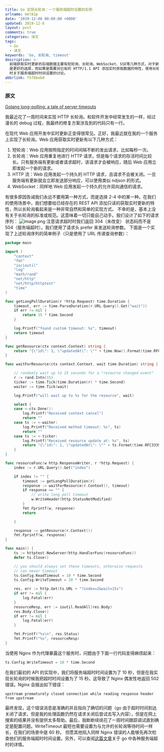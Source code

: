 ```yaml
---
title: Go 实现长轮询：一个服务端超时设置的实例
urlname: mel61p
date: '2019-12-08 00:00:00 +0000'
updated: 2019-12-8
layout: post
comments: true
categories: 译文
tags:
  - Go
  - 译文
keywords: 'Go, 长轮询, timeout'
description: >-
  前端获取实时更新的后端数据主要有短轮询、长轮询、WebSocket、SSE等几种方式，对于新开发的应用使用 WebSocket
  是更好的选择，而如果是需要对已有的 HTTP/1.1 API 添加实时获取数据的特性，使用长轮询则相对简单一些。本文即是作者在使用长轮询改造已有 API
  时关于服务端超时时间设置的讨论。
abbrlink: f5f8beb0
---
```


### 原文

[Golang long-polling: a tale of server timeouts](https://lucasroesler.com/2018/07/golang-long-polling-a-tale-of-server-timeouts/)

我最近花了一周时间来实现 HTTP 长轮询。和软件开发中经常发生的一样，经过漫长的 debug 过程，我最终的修复方案涉及到的代码只有一行。

在现代 Web 应用开发中实时更新正变得很常见。正好，我最近就在我的一个服务上实现了长轮询。Web 应用获取实时更新有以下几种方式：

1. 短轮询：Web 应用按照指定的时间间隔不断的发出请求，比如每秒一次。
2. 长轮询：Web 应用重复地进行 HTTP 请求，但是每个请求的存活时间比较长。只有服务端有更新或者请求超时，该请求才会被响应，随后 Web 应用立即发起一个新的请求。
3. HTTP 流：Web 应用发起一个持久的 HTTP 请求，且请求不会被关闭。一旦服务端有更新就会立即发送部分响应，可以使用类似 ndjson 的形式。
4. WebSocket：同样地 Web 应用发起一个持久的允许双向通信的请求。

有很多原因告诫我们永远不要用第一种方式，而是选择 2-4 中的某一种。在我们的使用场景中，我们想要给已经存在的 REST API 添加只读的获取实时更新的特性，所以长轮询看起来是一种非常自然和简单的实现方式。
不幸的是，基本上没有关于长轮询的标准或规范。这意味着一切只能自己动手。我们设计了如下的请求序列：
![image.png](https://cdn.nlark.com/yuque/0/2019/png/182657/1575783155078-b299a29e-2114-4667-ad30-947580207315.png#align=left&display=inline&height=526&name=image.png&originHeight=526&originWidth=579&size=95727&status=done&style=none&width=579)
注意请求超时时我们返回 304（未改变） 状态码而不是 504（服务端超时）。我们使用了请求头 prefer 来发送轮询参数。
下面是一个实现了上述轮询序列的简单例子（只是使用了 URL 传递查询参数）：

```go
package main

import (
	"context"
	"fmt"
	"io/ioutil"
	"log"
	"math/rand"
	"net/http"
	"net/http/httptest"
	"time"
)

func getLongPollDuration(r *http.Request) time.Duration {
	timeout, err := time.ParseDuration(r.URL.Query().Get("wait"))
	if err != nil {
		return 15 * time.Second
	}

	log.Printf("found custom timeout: %s", timeout)
	return timeout
}

func getResource(ctx context.Context) string {
	return "{\"id\": 1, \"updatedAt\": \"" + time.Now().Format(time.RFC3339) + "\"}"
}

func waitForResource(ctx context.Context, wait time.Duration) string {

	// randomly wait up to 15 seconds for a "resource changed event"
	r := rand.Intn(15)
	ticker := time.Tick(time.Duration(r) * time.Second)
	waiter := time.Tick(wait)

	log.Printf("will wait up to %s for the resource", wait)

	select {
	case <-ctx.Done():
		log.Printf("Received context cancel")
		return ""
	case ts := <-waiter:
		log.Printf("Received method timeout: %s", ts)
		return ""
	case ts := <-ticker:
		log.Printf("Received resource update at: %s", ts)
		return "{\"id\": 1, \"updatedAt\": \"" + ts.Format(time.RFC3339) + "\"}"
	}
}

func resourceFunc(w http.ResponseWriter, r *http.Request) {
	index := r.URL.Query().Get("index")

	if index != "" {
		timeout := getLongPollDuration(r)
		response := waitForResource(r.Context(), timeout)
		if response == "" {
			// write long poll timeout
			w.WriteHeader(http.StatusNotModified)
		}
		fmt.Fprintf(w, response)
		return

	}

	response := getResource(r.Context())
	fmt.Fprintf(w, response)
}

func main() {
	ts := httptest.NewServer(http.HandlerFunc(resourceFunc))
	defer ts.Close()

	// you should always set these timeouts, otherwise requests
	// can never timeout
	ts.Config.ReadTimeout = 10 * time.Second
	ts.Config.WriteTimeout = 10 * time.Second

	res, err := http.Get(ts.URL + "?index=2&wait=15s")
	if err != nil {
		log.Fatal(err)
	}
	resourceResp, err := ioutil.ReadAll(res.Body)
	res.Body.Close()
	if err != nil {
		log.Fatal(err)
	}

	fmt.Printf("%s\n", res.Status)
	fmt.Printf("%s", resourceResp)
}
```

当使用 Nginx 作为代理暴露这个服务时，问题由于下面一行代码变得麻烦起来：

```go
ts.Config.WriteTimeout = 10 * time.Second
```

在我们最初的 API 的实现中，我们将服务端超时时间设置为了 10 秒，但是在我实现长轮询的时候我把超时时间设置为了 15 秒。这导致了 Nginx 偶发性地返回 502 错误。Nginx 会报出如下错误：

```
upstream prematurely closed connection while reading response header from upstream
```

最终发现，这个错误消息是准确的并且指向了确切的问题（go 由于超时时间到达关闭了请求，但是我的处理函数仍然在请求关闭后尝试去写入内容），但是在网上搜索的结果并没有提供太多帮助。最后，我断断续续花了一周时间跟踪调试直到确定是配置问题。WriteTimeout 最短也需要设置为与允许的长轮询等待时间一样长，在我们的场景中是 60 秒。
但愿其他陷入同样 Nginx 错误的人能够先再次检查他们的服务端超时时间设置。另外，可以查阅[这篇文章](https://blog.cloudflare.com/the-complete-guide-to-golang-net-http-timeouts/)关于 go 中各种服务端超时的详情。
